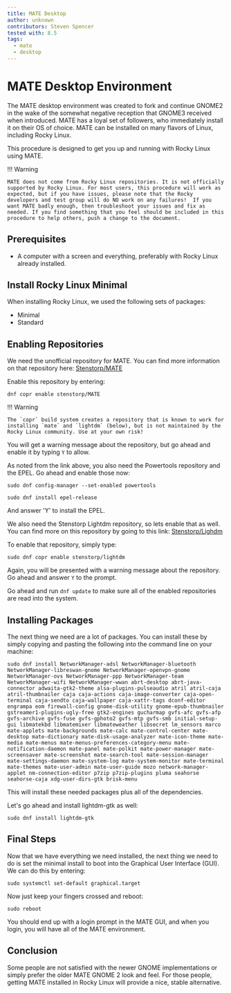 ```yaml
---
title: MATE Desktop
author: unknown
contributors: Steven Spencer
tested with: 8.5
tags:
  - mate
  - desktop
---
```


# MATE Desktop Environment

The MATE desktop environment was created to fork and continue GNOME2 in the wake of the somewhat negative reception that GNOME3 received when introduced. MATE has a loyal set of followers, who immediately install it on their OS of choice. MATE can be installed on many flavors of Linux, including Rocky Linux.

This procedure is designed to get you up and running with Rocky Linux using MATE.

!!! Warning

    MATE does not come from Rocky Linux repositories. It is not officially supported by Rocky Linux. For most users, this procedure will work as expected, but if you have issues, please note that the Rocky developers and test group will do NO work on any failures!  If you want MATE badly enough, then troubleshoot your issues and fix as needed. If you find something that you feel should be included in this procedure to help others, push a change to the document.

## Prerequisites

* A computer with a screen and everything, preferably with Rocky Linux already installed.

## Install Rocky Linux Minimal

When installing Rocky Linux, we used the following sets of packages:

* Minimal
* Standard

## Enabling Repositories

We need the unofficial repository for MATE. You can find more information on that repository here: [Stenstorp/MATE](https://copr.fedorainfracloud.org/coprs/stenstorp/MATE/)

Enable this repository by entering:

`dnf copr enable stenstorp/MATE`

!!! Warning

    The `copr` build system creates a repository that is known to work for installing `mate` and `lightdm` (below), but is not maintained by the Rocky Linux community. Use at your own risk!

You will get a warning message about the repository, but go ahead and enable it by typing `Y` to allow.

As noted from the link above, you also need the Powertools repository and the EPEL. Go ahead and enable those now:

`sudo dnf config-manager --set-enabled powertools`  

`sudo dnf install epel-release`

And answer 'Y' to install the EPEL.

We also need the Stenstorp Lightdm repository, so lets enable that as well. You can find more on this repository by going to this link: [Stenstorp/Lighdm](https://copr.fedorainfracloud.org/coprs/stenstorp/lightdm/)

To enable that repository, simply type:

`sudo dnf copr enable stenstorp/lightdm`

Again, you will be presented with a warning message about the repository. Go ahead and answer `Y` to the prompt.

Go ahead and run `dnf update` to make sure all of the enabled repositories are read into the system.

## Installing Packages

The next thing we need are a lot of packages. You can install these by simply copying and pasting the following into the command line on your machine:

`sudo dnf install NetworkManager-adsl NetworkManager-bluetooth NetworkManager-libreswan-gnome NetworkManager-openvpn-gnome NetworkManager-ovs NetworkManager-ppp NetworkManager-team NetworkManager-wifi NetworkManager-wwan abrt-desktop abrt-java-connector adwaita-gtk2-theme alsa-plugins-pulseaudio atril atril-caja atril-thumbnailer caja caja-actions caja-image-converter caja-open-terminal caja-sendto caja-wallpaper caja-xattr-tags dconf-editor engrampa eom firewall-config gnome-disk-utility gnome-epub-thumbnailer gstreamer1-plugins-ugly-free gtk2-engines gucharmap gvfs-afc gvfs-afp gvfs-archive gvfs-fuse gvfs-gphoto2 gvfs-mtp gvfs-smb initial-setup-gui libmatekbd libmatemixer libmateweather libsecret lm_sensors marco mate-applets mate-backgrounds mate-calc mate-control-center mate-desktop mate-dictionary mate-disk-usage-analyzer mate-icon-theme mate-media mate-menus mate-menus-preferences-category-menu mate-notification-daemon mate-panel mate-polkit mate-power-manager mate-screensaver mate-screenshot mate-search-tool mate-session-manager mate-settings-daemon mate-system-log mate-system-monitor mate-terminal mate-themes mate-user-admin mate-user-guide mozo network-manager-applet nm-connection-editor p7zip p7zip-plugins pluma seahorse seahorse-caja xdg-user-dirs-gtk brisk-menu`

This will install these needed packages plus all of the dependencies.

Let's go ahead and install lightdm-gtk as well:

`sudo dnf install lightdm-gtk`

## Final Steps

Now that we have everything we need installed, the next thing we need to do is set the minimal install to boot into the Graphical User Interface (GUI). We can do this by entering:

`sudo systemctl set-default graphical.target`

Now just keep your fingers crossed and reboot:

`sudo reboot`

You should end up with a login prompt in the MATE GUI, and when you login, you will have all of the MATE environment.

## Conclusion

Some people are not satisfied with the newer GNOME implementations or simply prefer the older MATE GNOME 2 look and feel. For those people, getting MATE installed in Rocky Linux will provide a nice, stable alternative.
